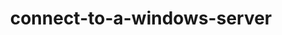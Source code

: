 ---
title: connect-to-a-windows-server
displayName: Windows server
published: true
order: 10
toc:
pageTitle: Connect to a Windows server | Gcore
pageDescription: Learn how to connect to a Windows server. 
redirect: /hosting/dedicated-servers/manage/connect/connect-to-a-windows-server
---